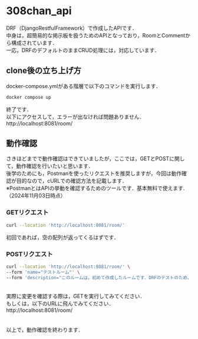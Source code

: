 # 308chan_api
DRF（DjangoRestfulFramework）で作成したAPIです．<br/>
中身は，超簡易的な掲示板を扱うためのAPIとなっており，RoomとCommentから構成されています．<br/>
一応，DRFのデフォルトのままCRUD処理には，対応しています．<br/>

## clone後の立ち上げ方
docker-compose.ymlがある階層で以下のコマンドを実行します．
```sh
docker compose up
```
終了です．<br/>
以下にアクセスして，エラーが出なければ問題ありません．<br/>
http://localhost:8081/room/<br/>

## 動作確認
さきほどまでで動作確認はできていましたが，ここでは，GETとPOSTに関して，動作確認を行いたいと思います．<br/>
後学のためにも，Postmanを使ったリクエストを推奨しますが，今回は動作確認が目的なので，cURLでの確認方法を記載します．<br/>
※PostmanとはAPIの挙動を確認するためのツールです．基本無料で使えます.（2024年11月03日時点）<br/>

### GETリクエスト
```sh
curl --location 'http://localhost:8081/room/'
```
初回であれば，空の配列が返ってくるはずです．<br/>

### POSTリクエスト
```sh
curl --location 'http://localhost:8081/room/' \
--form 'name="テストルーム"' \
--form 'description="このルームは，初めて作成したルームです．DRFのテストのため，実行しています．"'
```
<br/>
実際に変更を確認する際は，GETを実行してみてください．<br/>
もしくは，以下のURLに飛んでみてください．<br/>
http://localhost:8081/room/<br/>
<br/>
<br/>
以上で，動作確認を終わります．<br/>
